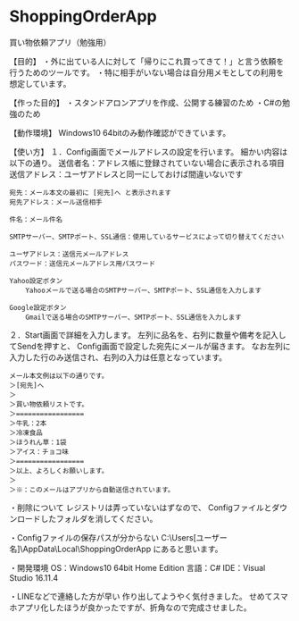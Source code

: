 # ShoppingOrderApp
買い物依頼アプリ（勉強用）

【目的】
・外に出ている人に対して「帰りにこれ買ってきて！」と言う依頼を行うためのツールです。
・特に相手がいない場合は自分用メモとしての利用を想定しています。


【作った目的】
・スタンドアロンアプリを作成、公開する練習のため
・C#の勉強のため


【動作環境】
Windows10 64bitのみ動作確認ができています。


【使い方】
１．Config画面でメールアドレスの設定を行います。
細かい内容は以下の通り。
	送信者名：アドレス帳に登録されていない場合に表示される項目
	送信アドレス：ユーザアドレスと同一にしておけば間違いないです

	宛先：メール本文の最初に [宛先]へ と表示されます
	宛先アドレス：メール送信相手

	件名：メール件名

	SMTPサーバー、SMTPポート、SSL通信：使用しているサービスによって切り替えてください

	ユーザアドレス：送信元メールアドレス
	パスワード：送信元メールアドレス用パスワード

	Yahoo設定ボタン
		Yahooメールで送る場合のSMTPサーバー、SMTPポート、SSL通信を入力します

	Google設定ボタン
		Gmailで送る場合のSMTPサーバー、SMTPポート、SSL通信を入力します


２．Start画面で詳細を入力します。
	左列に品名を、右列に数量や備考を記入してSendを押すと、
	Config画面で設定した宛先にメールが届きます。
	なお左列に入力した行のみ送信され、右列の入力は任意となっています。

	メール本文例は以下の通りです。
	＞[宛先]へ
	＞
	＞買い物依頼リストです。
	＞=================
	＞牛乳：2本
	＞冷凍食品
	＞ほうれん草：1袋
	＞アイス：チョコ味
	＞=================
	＞以上、よろしくお願いします。
	＞
	＞※：このメールはアプリから自動送信されています。

・削除について
	レジストリは弄っていないはずなので、
	Configファイルとダウンロードしたフォルダを消してください。

・Configファイルの保存パスが分からない
	C:\Users\[ユーザー名]\AppData\Local\ShoppingOrderApp
	にあると思います。

・開発環境
	OS：Windows10 64bit Home Edition
	言語：C#
	IDE：Visual Studio 16.11.4

・LINEなどで連絡した方が早い
	作り出してようやく気付きました。
	せめてスマホアプリ化したほうが良かったですが、折角なので完成させました。